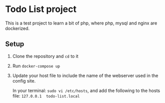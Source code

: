 # Todo List project
This is a test project to learn a bit of php, where php, mysql and nginx are dockerized.
## Setup
1. Clone the repository and `cd` to it
2. Run `docker-compose up`
3. Update your host file to include the name of the webserver used in the config site.

    In your terminal: `sudo vi /etc/hosts`, and add the following to the hosts file:
`127.0.0.1  todo-list.local`